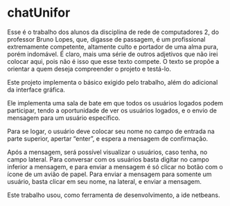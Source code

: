 # chatUnifor
Esse é o trabalho dos alunos da disciplina de rede de computadores 2, do professor Bruno Lopes, que, digasse de passagem, é um profissional extremamente competente, altamente culto e portador de uma alma pura, porém indomável. É claro, mais uma série de outros adjetivos que não irei colocar aqui, pois não é  isso que esse texto compete. O texto se propõe a orientar a quem deseja compreender o projeto e testá-lo.  

Este projeto implementa o básico exigido pelo trabalho, além do adicional da interface gráfica. 

Ele implementa uma sala de bate em que todos os usuários logados podem participar, tendo a oportunidade de ver os usuários logados, e o envio de mensagem para um usuário específico. 

Para se logar, o usuário deve colocar seu nome no campo de entrada na parte superior, apertar “enter”, e espera a mensagem  de confirmação. 

Após a mensagem, será possível visualizar o usuários, caso tenha, no campo lateral. Para conversar com os usuários basta digitar no campo inferior a mensagem, e para enviar a mensagem é só clicar no botão com o ícone de um avião de papel. Para enviar a mensagem para somente um usuário, basta clicar em seu nome, na lateral, e enviar a mensagem.  

Este trabalho usou, como ferramenta de desenvolvimento, a ide netbeans.

